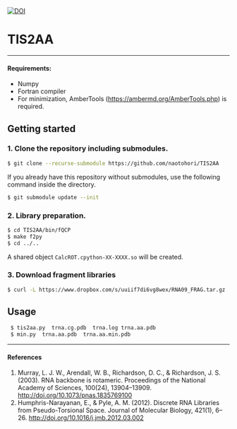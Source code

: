 [![DOI](https://zenodo.org/badge/85434321.svg)](https://zenodo.org/badge/latestdoi/85434321)

# TIS2AA
----

#### Requirements:
 * Numpy
 * Fortran compiler
 * For minimization, AmberTools (https://ambermd.org/AmberTools.php) is required.

## Getting started

### 1. Clone the repository including submodules.

```sh
$ git clone --recurse-submodule https://github.com/naotohori/TIS2AA 
```

If you already have this repository without submodules, use the following command inside the directory.

```sh
$ git submodule update --init
```

### 2. Library preparation.

```sh
$ cd TIS2AA/bin/fQCP
$ make f2py
$ cd ../..
```

A shared object `CalcROT.cpython-XX-XXXX.so` will be created. 

### 3. Download fragment libraries

```sh
$ curl -L https://www.dropbox.com/s/uuiif7di6vg8wex/RNA09_FRAG.tar.gz | tar zx
```

## Usage

````bash
 $ tis2aa.py  trna.cg.pdb  trna.log trna.aa.pdb
 $ min.py  trna.aa.pdb  trna.aa.min.pdb
````

----
#### References
 1. Murray, L. J. W., Arendall, W. B., Richardson, D. C., & Richardson, J. S. (2003). RNA backbone is rotameric. Proceedings of the National Academy of Sciences, 100(24), 13904–13909. http://doi.org/10.1073/pnas.1835769100
 2. Humphris-Narayanan, E., & Pyle, A. M. (2012). Discrete RNA Libraries from Pseudo-Torsional Space. Journal of Molecular Biology, 421(1), 6–26. http://doi.org/10.1016/j.jmb.2012.03.002
